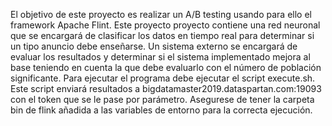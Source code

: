 El objetivo de este proyecto es realizar un A/B testing usando para ello el framework Apache Flint. Este proyecto proyecto contiene una red neuronal que se encargará de clasificar los datos en tiempo real para determinar si un tipo anuncio debe enseñarse. Un sistema externo se encargará de evaluar los resultados y determinar si el sistema implementado mejora al base teniendo en cuenta la que debe evaluarlo con el número de población significante. 
Para ejecutar el programa debe ejecutar el script execute.sh. 
Este script enviará resultados a bigdatamaster2019.dataspartan.com:19093 con el token que se le pase por parámetro. 
Asegurese de tener la carpeta bin de flink añadida a las variables de entorno para la correcta ejecución.
